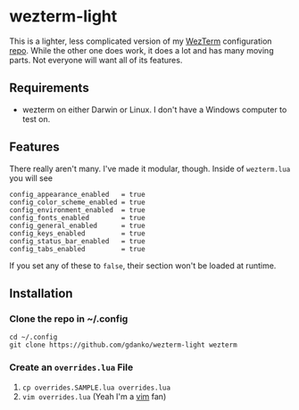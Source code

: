 # wezterm-light
 This is a lighter, less complicated version of my [WezTerm](https://wezterm.org) configuration [repo](https://github.com/gdanko/wezterm). While the other one does work, it does a lot and has many moving parts. Not everyone will want all of its features.

 ## Requirements
 * wezterm on either Darwin or Linux. I don't have a Windows computer to test on.

## Features
There really aren't many. I've made it modular, though. Inside of `wezterm.lua` you will see
```
config_appearance_enabled   = true
config_color_scheme_enabled = true
config_environment_enabled  = true
config_fonts_enabled        = true
config_general_enabled      = true
config_keys_enabled         = true
config_status_bar_enabled   = true
config_tabs_enabled         = true
```
If you set any of these to `false`, their section won't be loaded at runtime.

 ## Installation
 ### Clone the repo in ~/.config
```
cd ~/.config
git clone https://github.com/gdanko/wezterm-light wezterm
```

### Create an `overrides.lua` File
1. `cp overrides.SAMPLE.lua overrides.lua`
2. `vim overrides.lua` (Yeah I'm a [vim](https://www.vim.org) fan)
